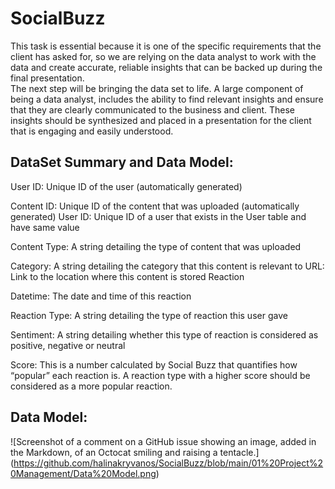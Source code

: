 # SocialBuzz
 This task is essential because it is one of the specific requirements that the client has asked for, so we are relying on the data analyst to work with the data and create accurate, reliable insights that can be backed up during the final presentation.  
 The next step will be bringing the data set to life. A large component of being a data analyst, includes the ability to find relevant insights and ensure that they are clearly communicated to the business and client. These insights should be synthesized and placed in a presentation for the client that is engaging and easily understood.  
 
## DataSet Summary and Data Model:
User ID: Unique ID of the user (automatically generated)   

Content ID: Unique ID of the content that was uploaded (automatically generated) User ID: Unique ID of a user that exists in the User table and have same value

Content Type: A string detailing the type of content that was uploaded

Category: A string detailing the category that this content is relevant to URL: Link to the location where this content is stored Reaction

Datetime: The date and time of this reaction  

Reaction Type: A string detailing the type of reaction this user gave

Sentiment: A string detailing whether this type of reaction is considered as positive, negative or neutral

Score: This is a number calculated by Social Buzz that quantifies how “popular” each reaction is. A reaction type with a higher score should be considered as a more popular reaction.


## Data Model:
![Screenshot of a comment on a GitHub issue showing an image, added in the Markdown, of an Octocat smiling and raising a tentacle.]
(https://github.com/halinakryvanos/SocialBuzz/blob/main/01%20Project%20Management/Data%20Model.png)
